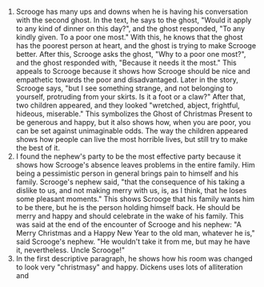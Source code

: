 1. Scrooge has many ups and downs when he is having his conversation with the second ghost. In the text, he says to the ghost, "Would it apply to any kind of dinner on this day?", and the ghost responded, "To any kindly given. To a poor one most." With this, he knows that the ghost has the poorest person at heart, and the ghost is trying to make Scrooge better. After this, Scrooge asks the ghost, "Why to a poor one most?", and the ghost responded with, "Because it needs it the most." This appeals to Scrooge because it shows how Scrooge should be nice and empathetic towards the poor and disadvantaged. Later in the story, Scrooge says, "but I see something strange, and not belonging to yourself, protruding from your skirts. Is it a foot or a claw?" After that, two children appeared, and they looked "wretched, abject, frightful, hideous, miserable." This symbolizes the Ghost of Christmas Present to be generous and happy, but it also shows how, when you are poor, you can be set against unimaginable odds. The way the children appeared shows how people can live the most horrible lives, but still try to make the best of it.
2. I found the nephew's party to be the most effective party because it shows how Scrooge's absence leaves problems in the entire family. Him being a pessimistic person in general brings pain to himself and his family. Scrooge's nephew said, "that the consequence of his taking a dislike to us, and not making merry with us, is, as I think, that he loses some pleasant moments." This shows Scrooge that his family wants him to be there, but he is the person holding himself back. He should be merry and happy and should celebrate in the wake of his family. This was said at the end of the encounter of Scrooge and his nephew: "A Merry Christmas and a Happy New Year to the old man, whatever he is," said Scrooge's nephew. "He wouldn't take it from me, but may he have it, nevertheless. Uncle Scrooge!"
3. In the first descriptive paragraph, he shows how his room was changed to look very "christmasy" and happy. Dickens uses lots of alliteration and 